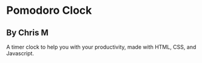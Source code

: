 # Pomodoro Clock
## By Chris M

A timer clock to help you with your productivity, made with HTML, CSS, and Javascript.
